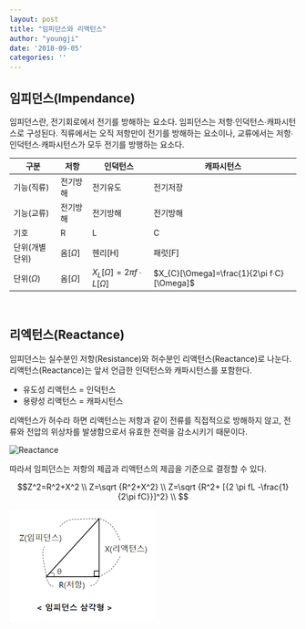 ```yaml
---
layout: post
title: "임피던스와 리액턴스"
author: "youngji"
date: '2018-09-05'
categories: ''
---
```


## 임피던스(Impendance)
임피던스란, 전기회로에서 전기를 방해하는 요소다. 임피던스는 저항∙인덕턴스∙캐파시턴스로 구성된다. 직류에서는 오직 저항만이 전기를 방해하는 요소이나, 교류에서는 저항∙인덕턴스∙캐파시턴스가 모두 전기를 방행하는 요소다.

|구분|저항|인덕턴스|캐파시턴스|
|---|---|---|---|
|기능(직류)|전기방해|전기유도|전기저장|
|기능(교류)|전기방해|전기방해|전기방해|
|기호|R|L|C|
|단위(개별 단위)|옴[$\Omega$]|헨리[H]|패럿[F]|
|단위($\Omega$)|옴[$\Omega$]|$X_{L}[\Omega]=2\pi f∙L[\Omega]$|$X_{C}[\Omega]=\frac{1}{2\pi f∙C} [\Omega]$|

<br/>

## 리엑턴스(Reactance)

임피던스는 실수분인 저항(Resistance)와 허수분인 리액턴스(Reactance)로 나눈다. 리액턴스(Reactance)는 앞서 언급한 인덕턴스와 캐파시턴스를 포함한다. 

- 유도성 리액턴스 = 인덕턴스
- 용량성 리액턴스 = 캐파시턴스

리액턴스가 허수라 하면 리액턴스는 저항과 같이 전류를 직접적으로 방해하지 않고, 전류와 전압의 위상차를 발생함으로서 유효한 전력을 감소시키기 때문이다. 

![Reactance]({{site.baseurl}}/figure/reactance.jpg)

따라서 임피던스는 저항의 제곱과 리액턴스의 제곱을 기준으로 결정할 수 있다. 

$$Z^2=R^2+X^2 \\
Z=\sqrt {R^2+X^2} \\
Z=\sqrt {R^2+ [{2 \pi fL -\frac{1}{2\pi fC}}]^2} \\
$$

![Impedance](/figure/impendance-triangle1.png)

